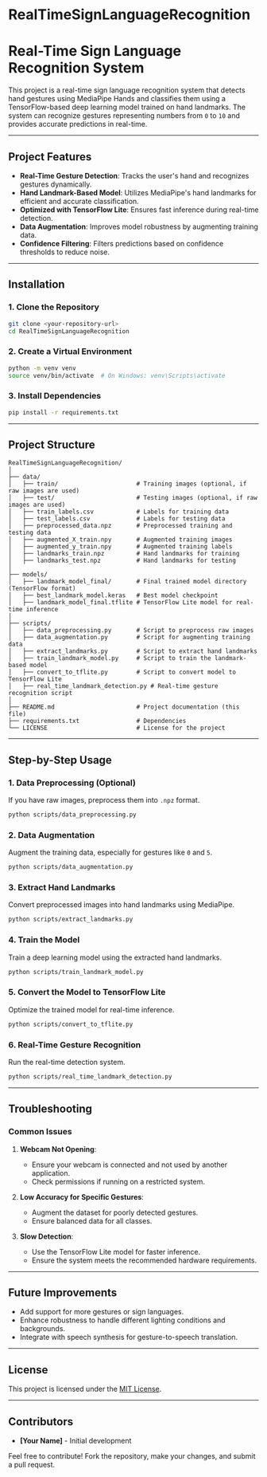 # RealTimeSignLanguageRecognition
# Real-Time Sign Language Recognition System

This project is a real-time sign language recognition system that detects hand gestures using MediaPipe Hands and classifies them using a TensorFlow-based deep learning model trained on hand landmarks. The system can recognize gestures representing numbers from `0` to `10` and provides accurate predictions in real-time.

---

## Project Features
- **Real-Time Gesture Detection**: Tracks the user's hand and recognizes gestures dynamically.
- **Hand Landmark-Based Model**: Utilizes MediaPipe's hand landmarks for efficient and accurate classification.
- **Optimized with TensorFlow Lite**: Ensures fast inference during real-time detection.
- **Data Augmentation**: Improves model robustness by augmenting training data.
- **Confidence Filtering**: Filters predictions based on confidence thresholds to reduce noise.

---

## Installation

### 1. Clone the Repository
```bash
git clone <your-repository-url>
cd RealTimeSignLanguageRecognition
```

### 2. Create a Virtual Environment
```bash
python -m venv venv
source venv/bin/activate  # On Windows: venv\Scripts\activate
```

### 3. Install Dependencies
```bash
pip install -r requirements.txt
```

---

## Project Structure

```
RealTimeSignLanguageRecognition/
│
├── data/
│   ├── train/                      # Training images (optional, if raw images are used)
│   ├── test/                       # Testing images (optional, if raw images are used)
│   ├── train_labels.csv            # Labels for training data
│   ├── test_labels.csv             # Labels for testing data
│   ├── preprocessed_data.npz       # Preprocessed training and testing data
│   ├── augmented_X_train.npy       # Augmented training images
│   ├── augmented_y_train.npy       # Augmented training labels
│   ├── landmarks_train.npz         # Hand landmarks for training
│   ├── landmarks_test.npz          # Hand landmarks for testing
│
├── models/
│   ├── landmark_model_final/       # Final trained model directory (TensorFlow format)
│   ├── best_landmark_model.keras   # Best model checkpoint
│   ├── landmark_model_final.tflite # TensorFlow Lite model for real-time inference
│
├── scripts/
│   ├── data_preprocessing.py       # Script to preprocess raw images
│   ├── data_augmentation.py        # Script for augmenting training data
│   ├── extract_landmarks.py        # Script to extract hand landmarks
│   ├── train_landmark_model.py     # Script to train the landmark-based model
│   ├── convert_to_tflite.py        # Script to convert model to TensorFlow Lite
│   ├── real_time_landmark_detection.py # Real-time gesture recognition script
│
├── README.md                       # Project documentation (this file)
├── requirements.txt                # Dependencies
└── LICENSE                         # License for the project
```

---

## Step-by-Step Usage

### 1. Data Preprocessing (Optional)
If you have raw images, preprocess them into `.npz` format.
```bash
python scripts/data_preprocessing.py
```

### 2. Data Augmentation
Augment the training data, especially for gestures like `0` and `5`.
```bash
python scripts/data_augmentation.py
```

### 3. Extract Hand Landmarks
Convert preprocessed images into hand landmarks using MediaPipe.
```bash
python scripts/extract_landmarks.py
```

### 4. Train the Model
Train a deep learning model using the extracted hand landmarks.
```bash
python scripts/train_landmark_model.py
```

### 5. Convert the Model to TensorFlow Lite
Optimize the trained model for real-time inference.
```bash
python scripts/convert_to_tflite.py
```

### 6. Real-Time Gesture Recognition
Run the real-time detection system.
```bash
python scripts/real_time_landmark_detection.py
```

---

## Troubleshooting

### Common Issues
1. **Webcam Not Opening**:
   - Ensure your webcam is connected and not used by another application.
   - Check permissions if running on a restricted system.

2. **Low Accuracy for Specific Gestures**:
   - Augment the dataset for poorly detected gestures.
   - Ensure balanced data for all classes.

3. **Slow Detection**:
   - Use the TensorFlow Lite model for faster inference.
   - Ensure the system meets the recommended hardware requirements.

---

## Future Improvements
- Add support for more gestures or sign languages.
- Enhance robustness to handle different lighting conditions and backgrounds.
- Integrate with speech synthesis for gesture-to-speech translation.

---

## License
This project is licensed under the [MIT License](LICENSE).

---

## Contributors
- **[Your Name]** - Initial development

Feel free to contribute! Fork the repository, make your changes, and submit a pull request.


